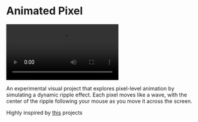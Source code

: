 # Animated Pixel

![Preview](https://github.com/Erik3010/animated-pixel/blob/da94954532d10588c2e585c41ab20b27b27a8c05/preview.mp4)

An experimental visual project that explores pixel-level animation by simulating a dynamic ripple effect. Each pixel moves like a wave, with the center of the ripple following your mouse as you move it across the screen.

Highly inspired by [this](https://openprocessing.org/sketch/2355052) projects
